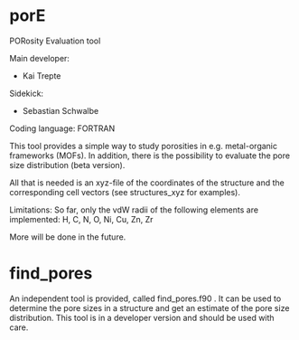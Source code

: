 # porE
PORosity Evaluation tool  

Main developer: 

* Kai Trepte 

Sidekick:  

* Sebastian Schwalbe 

Coding language: FORTRAN   


This tool provides a simple way to study porosities in e.g. metal-organic frameworks (MOFs). In addition, there is the possibility to evaluate the pore size distribution (beta version).

All that is needed is an xyz-file of the coordinates of the structure and the corresponding cell vectors (see structures_xyz for examples). 

Limitations: So far, only the vdW radii of the following elements are implemented: H, C, N, O, Ni, Cu, Zn, Zr

More will be done in the future.


# find_pores
An independent tool is provided, called find_pores.f90 . 
It can be used to determine the pore sizes in a structure and get an estimate of the pore size distribution.
This tool is in a developer version and should be used with care.
